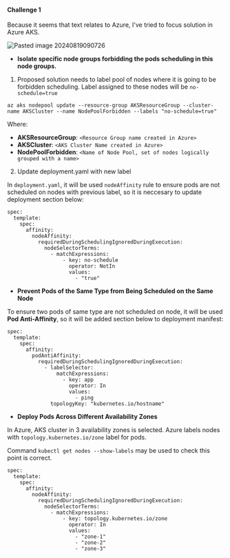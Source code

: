  #### Challenge 1
 
Because it seems that text relates to Azure, I've tried to focus solution in Azure AKS.

![Pasted image 20240819090726](https://github.com/user-attachments/assets/621273b7-2133-40dc-b944-e98f948d27c3)

- **Isolate specific node groups forbidding the pods scheduling in this node
groups.**

1. Proposed solution needs to label pool of nodes where it is going to be forbidden scheduling. Label assigned to these nodes will be `no-schedule=true`
```
az aks nodepool update --resource-group AKSResourceGroup --cluster-name AKSCluster --name NodePoolForbidden --labels "no-schedule=true"
```
Where:
- **AKSResourceGroup**: `<Resource Group name created in Azure>`
- **AKSCluster**: `<AKS Cluster Name created in Azure>`
- **NodePoolForbidden**: `<Name of Node Pool, set of nodes logically grouped with a name>`

2. Update deployment.yaml with new label

In `deployment.yaml`, it will be used `nodeAffinity` rule to ensure pods are not scheduled on nodes with previous label, so it is neccesary to update deployment section below:

```
spec:
  template:
    spec:
      affinity:
        nodeAffinity:
          requiredDuringSchedulingIgnoredDuringExecution:
            nodeSelectorTerms:
              - matchExpressions:
                  - key: no-schedule
                    operator: NotIn
                    values:
                      - "true"

```

- **Prevent Pods of the Same Type from Being Scheduled on the Same Node**

To ensure two pods of same type are not scheduled on node, it will be used **Pod Anti-Affinity**,
so it will be added section below to deployment manifest:

```
spec:
  template:
    spec:
      affinity:
        podAntiAffinity:
          requiredDuringSchedulingIgnoredDuringExecution:
            - labelSelector:
                matchExpressions:
                  - key: app
                    operator: In
                    values:
                      - ping
              topologyKey: "kubernetes.io/hostname"
```

- **Deploy Pods Across Different Availability Zones**

In Azure,  AKS cluster in 3 availability zones is selected. Azure labels nodes with `topology.kubernetes.io/zone` label for pods.

Command `kubectl get nodes --show-labels` may be used to check this point is correct.

```
spec:
  template:
    spec:
      affinity:
        nodeAffinity:
          requiredDuringSchedulingIgnoredDuringExecution:
            nodeSelectorTerms:
              - matchExpressions:
                  - key: topology.kubernetes.io/zone
                    operator: In
                    values:
                      - "zone-1"
                      - "zone-2"
                      - "zone-3"
```

